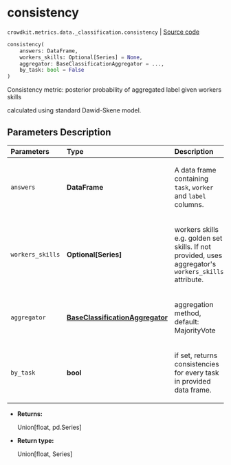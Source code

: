 # consistency
`crowdkit.metrics.data._classification.consistency` | [Source code](https://github.com/Toloka/crowd-kit/blob/v1.2.0/crowdkit/metrics/data/_classification.py#L42)

```python
consistency(
    answers: DataFrame,
    workers_skills: Optional[Series] = None,
    aggregator: BaseClassificationAggregator = ...,
    by_task: bool = False
)
```

Consistency metric: posterior probability of aggregated label given workers skills


calculated using standard Dawid-Skene model.

## Parameters Description

| Parameters | Type | Description |
| :----------| :----| :-----------|
`answers`|**DataFrame**|<p>A data frame containing `task`, `worker` and `label` columns.</p>
`workers_skills`|**Optional\[Series\]**|<p>workers skills e.g. golden set skills. If not provided, uses aggregator&#x27;s `workers_skills` attribute.</p>
`aggregator`|**[BaseClassificationAggregator](crowdkit.aggregation.base.BaseClassificationAggregator.md)**|<p>aggregation method, default: MajorityVote</p>
`by_task`|**bool**|<p>if set, returns consistencies for every task in provided data frame.</p>

* **Returns:**

  Union[float, pd.Series]

* **Return type:**

  Union\[float, Series\]

